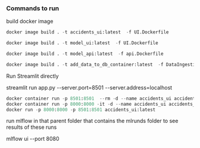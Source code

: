### Commands to run 

build docker image

```python
docker image build . -t accidents_ui:latest  -f UI.Dockerfile

docker image build . -t model_ui:latest  -f UI.Dockerfile

docker image build . -t model_api:latest  -f api.Dockerfile

docker image build . -t add_data_to_db_container:latest  -f DataIngestion.Dockerfile

```
Run Streamlit directly 

streamlit run app.py --server.port=8501 --server.address=localhost

```python
docker container run -p 8501:8501  --rm -d --name accidents_ui accidents_ui:latest 
docker container run -p 8000:8000 -it -d --name accidents_ui accidents_ui:latest  bash
docker run -p 8000:8000 -p 8501:8501 accidents_ui:latest
```


run mlflow  in that parent folder that contains the mlrunds folder to see results of these runs

mlflow ui --port 8080  

